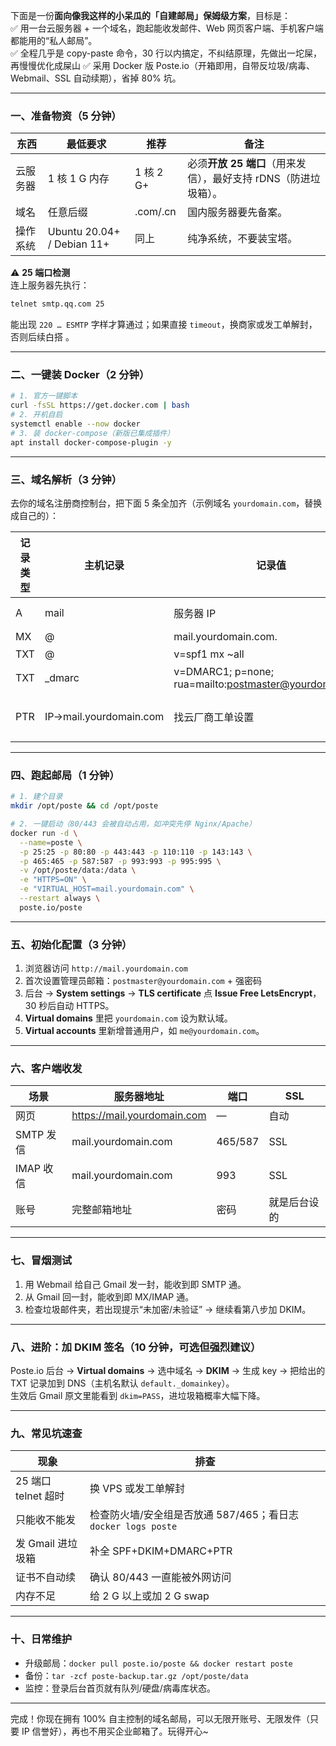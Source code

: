 下面是一份**面向像我这样的小呆瓜的「自建邮局」保姆级方案**，目标是：  
✅ 用一台云服务器 + 一个域名，跑起能收发邮件、Web 网页客户端、手机客户端都能用的“私人邮局”。  
✅ 全程几乎是 copy-paste 命令，30 行以内搞定，不纠结原理，先做出一坨屎，再慢慢优化成屎山
✅ 采用 Docker 版 Poste.io（开箱即用，自带反垃圾/病毒、Webmail、SSL 自动续期），省掉 80% 坑。

---

### 一、准备物资（5 分钟）
| 东西 | 最低要求 | 推荐 | 备注 |
|---|---|---|---|
| 云服务器 | 1 核 1 G 内存 | 1 核 2 G+ | 必须**开放 25 端口**（用来发信），最好支持 rDNS（防进垃圾箱）。 |
| 域名 | 任意后缀 | .com/.cn | 国内服务器要先备案。 |
| 操作系统 | Ubuntu 20.04+ / Debian 11+ | 同上 | 纯净系统，不要装宝塔。 |

⚠️ **25 端口检测**  
连上服务器先执行：  
```bash
telnet smtp.qq.com 25
```  
能出现 `220 … ESMTP` 字样才算通过；如果直接 `timeout`，换商家或发工单解封，否则后续白搭 。

---

### 二、一键装 Docker（2 分钟）
```bash
# 1. 官方一键脚本
curl -fsSL https://get.docker.com | bash
# 2. 开机自启
systemctl enable --now docker
# 3. 装 docker-compose（新版已集成插件）
apt install docker-compose-plugin -y
```

---

### 三、域名解析（3 分钟）
去你的域名注册商控制台，把下面 5 条全加齐（示例域名 `yourdomain.com`，替换成自己的）：

| 记录类型 | 主机记录 | 记录值 | 说明 |
|---|---|---|---|
| A | mail | 服务器 IP | Webmail 入口 |
| MX | @ | mail.yourdomain.com. | 10 | 收信路由 |
| TXT | @ | v=spf1 mx ~all | 防伪造 |
| TXT | _dmarc | v=DMARC1; p=none; rua=mailto:postmaster@yourdomain.com | 防伪造 |
| PTR | IP→mail.yourdomain.com | 找云厂商工单设置 | 反解，提高外站送达率 |

---

### 四、跑起邮局（1 分钟）
```bash
# 1. 建个目录
mkdir /opt/poste && cd /opt/poste

# 2. 一键启动（80/443 会被自动占用，如冲突先停 Nginx/Apache）
docker run -d \
  --name=poste \
  -p 25:25 -p 80:80 -p 443:443 -p 110:110 -p 143:143 \
  -p 465:465 -p 587:587 -p 993:993 -p 995:995 \
  -v /opt/poste/data:/data \
  -e "HTTPS=ON" \
  -e "VIRTUAL_HOST=mail.yourdomain.com" \
  --restart always \
  poste.io/poste
```

---

### 五、初始化配置（3 分钟）
1. 浏览器访问 `http://mail.yourdomain.com`  
2. 首次设置管理员邮箱：`postmaster@yourdomain.com` + 强密码  
3. 后台 → **System settings** → **TLS certificate** 点 **Issue Free LetsEncrypt**，30 秒后自动 HTTPS。  
4. **Virtual domains** 里把 `yourdomain.com` 设为默认域。  
5. **Virtual accounts** 里新增普通用户，如 `me@yourdomain.com`。

---

### 六、客户端收发
| 场景 | 服务器地址 | 端口 | SSL |
|---|---|---|---|
| 网页 | https://mail.yourdomain.com | — | 自动 |
| SMTP 发信 | mail.yourdomain.com | 465/587 | SSL |
| IMAP 收信 | mail.yourdomain.com | 993 | SSL |
| 账号 | 完整邮箱地址 | 密码 | 就是后台设的 |

---

### 七、冒烟测试
1. 用 Webmail 给自己 Gmail 发一封，能收到即 SMTP 通。  
2. 从 Gmail 回一封，能收到即 MX/IMAP 通。  
3. 检查垃圾邮件夹，若出现提示“未加密/未验证” → 继续看第八步加 DKIM。

---

### 八、进阶：加 DKIM 签名（10 分钟，可选但强烈建议）
Poste.io 后台 → **Virtual domains** → 选中域名 → **DKIM** → 生成 key → 把给出的 TXT 记录加到 DNS（主机名默认 `default._domainkey`）。  
生效后 Gmail 原文里能看到 `dkim=PASS`，进垃圾箱概率大幅下降。

---

### 九、常见坑速查
| 现象 | 排查 |
|---|---|
| 25 端口 telnet 超时 | 换 VPS 或发工单解封  |
| 只能收不能发 | 检查防火墙/安全组是否放通 587/465；看日志 `docker logs poste` |
| 发 Gmail 进垃圾箱 | 补全 SPF+DKIM+DMARC+PTR  |
| 证书不自动续 | 确认 80/443 一直能被外网访问 |
| 内存不足 | 给 2 G 以上或加 2 G swap  |

---

### 十、日常维护
- 升级邮局：`docker pull poste.io/poste && docker restart poste`  
- 备份：`tar -zcf poste-backup.tar.gz /opt/poste/data`  
- 监控：登录后台首页就有队列/硬盘/病毒库状态。

---

完成！你现在拥有 100% 自主控制的域名邮局，可以无限开账号、无限发件（只要 IP 信誉好），再也不用买企业邮箱了。玩得开心~
